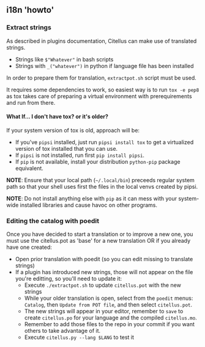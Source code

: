 ## i18n 'howto'

### Extract strings
As described in plugins documentation, Citellus can make use of translated strings.

- Strings like `$"Whatever"` in bash scripts
- Strings with `_("whatever")` in python if language file has been installed

In order to prepare them for translation, `extractpot.sh` script must be used.

It requires some dependencies to work, so easiest way is to run `tox -e pep8` as tox takes care of preparing a virtual environment with prerequirements and run from there.

#### What If... I don't have tox? or it's older?

If your system version of tox is old, approach will be:
- If you've `pipsi` installed, just run `pipsi install tox` to get a virtualized version of tox installed that you can use.
- If `pipsi` is not installed, run first `pip install pipsi`.
- If `pip` is not available, install your distribution `python-pip` package equivalent.

**NOTE**: Ensure that your local path (`~/.local/bin`) preceeds regular system path so that your shell uses first the files in the local venvs created by pipsi.

**NOTE**: Do not install anything else with `pip` as it can mess with your system-wide installed libraries and cause havoc on other programs.

### Editing the catalog with poedit

Once you have decided to start a translation or to improve a new one, you must use the citellus.pot as 'base' for a new translation OR if you already have one created:

- Open prior translation with poedit (so you can edit missing to translate strings)
- If a plugin has introduced new strings, those will not appear on the file you're editting, so you'll need to update it:
    - Execute `./extractpot.sh` to update `citellus.pot` with the new strings
    - While your older translation is open, select from the `poedit` menus: `Catalog`, then `Update from POT file`, and then select `citellus.pot`.
    - The new strings will appear in your editor, remember to `save` to create `citellus.po` for your language and the compiled `citellus.mo`.
    - Remember to add those files to the repo in your commit if you want others to take advantage of it.
    - Execute `citellus.py --lang $LANG` to test it